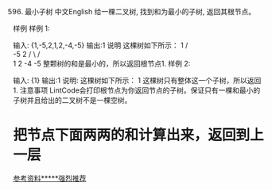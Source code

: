 
596. 最小子树
中文English
给一棵二叉树, 找到和为最小的子树, 返回其根节点。

样例
样例 1:

输入:
{1,-5,2,1,2,-4,-5}
输出:1
说明
这棵树如下所示：
     1
   /   \
 -5     2
 / \   /  \
1   2 -4  -5 
整颗树的和是最小的，所以返回根节点1.
样例 2:

输入:
{1}
输出:1
说明:
这棵树如下所示：
   1
这棵树只有整体这一个子树，所以返回1.
注意事项
LintCode会打印根节点为你返回节点的子树。保证只有一棵和最小的子树并且给出的二叉树不是一棵空树。

# 把节点下面两两的和计算出来，返回到上一层
[参考资料*****强烈推荐](https://www.codetd.com/article/4916777)
